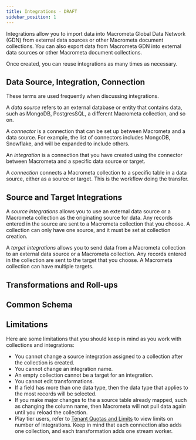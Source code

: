 ```yaml
---
title: Integrations - DRAFT
sidebar_position: 1
---
```


Integrations allow you to import data into Macrometa Global Data Network (GDN) from external data sources or other Macrometa document collections. You can also export data from Macrometa GDN into external data sources or other Macrometa document collections.

Once created, you can reuse integrations as many times as necessary.

## Data Source, Integration, Connection

These terms are used frequently when discussing integrations.

A _data source_ refers to an external database or entity that contains data, such as MongoDB, PostgresSQL, a different Macrometa collection, and so on.

A _connector_ is a connection that can be set up between Macrometa and a data source. For example, the list of connectors includes MongoDB, Snowflake, and will be expanded to include others.

An _integration_ is a connection that you have created using the connector between Macrometa and a specific data source or target.

A _connection_ connects a Macrometa collection to a specific table in a data source, either as a source or target. This is the workflow doing the transfer.

## Source and Target Integrations

A _source integrations_ allows you to use an external data source or a Macrometa collection as the originating source for data. Any records entered in the source are sent to a Macrometa collection that you choose. A collection can only have one source, and it must be set at collection creation.

A _target integrations_ allows you to send data from a Macrometa collection to an external data source or a Macrometa collection. Any records entered in the collection are sent to the target that you choose. A Macrometa collection can have multiple targets.

## Transformations and Roll-ups

## Common Schema

## Limitations

Here are some limitations that you should keep in mind as you work with collections and integrations:

- You cannot change a source integration assigned to a collection after the collection is created.
- You cannot change an integration name.
- An empty collection cannot be a target for an integration.
- You cannot edit transformations.
- If a field has more than one data type, then the data type that applies to the most records will be selected.
- If you make major changes to the a source table already mapped, such as changing the column name, then Macrometa will not pull data again until you reload the collection.
- Play tier users, refer to [Tenant Quotas and Limits](../references/quotas) to view limits on number of integrations. Keep in mind that each connection also adds one collection, and each transformation adds one stream worker.
